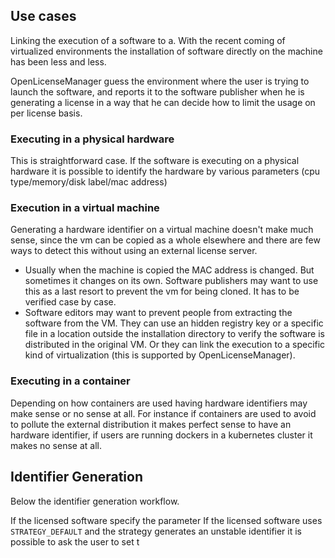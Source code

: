 ## Use cases
Linking the execution of a software to a. With the recent coming of virtualized environments the installation of software directly on the machine has been less and less.

OpenLicenseManager guess the environment where the user is trying to launch the software, and reports it to the software publisher when he is generating a license in a way that he can decide how to limit the usage on per license basis.

### Executing in a physical hardware
This is straightforward case. If the software is executing on a physical hardware it is possible to identify the hardware by various parameters (cpu type/memory/disk label/mac address)

### Execution in a virtual machine
Generating a hardware identifier on a virtual machine doesn't make much sense, since the vm can be copied as a whole elsewhere 
and there are few ways to detect this without using an external license server.

*   Usually when the machine is copied the MAC address is changed. But sometimes it changes on its own. Software publishers may want to use this as a last resort to prevent the vm for being cloned. It has to be verified case by case.
*   Software editors may want to prevent people from extracting the software from the VM. They can use an hidden registry key or a specific file in a location outside the installation directory to verify the software is distributed in the original VM. Or they can link the execution to a specific kind of virtualization (this is supported by OpenLicenseManager).

### Executing in a container
Depending on how containers are used having hardware identifiers may make sense or no sense at all. For instance if containers are used
to avoid to pollute the external distribution it makes perfect sense to have an hardware identifier, if users are running dockers in a kubernetes cluster it makes no sense at all.

## Identifier Generation
Below the identifier generation workflow. 


If the licensed software specify the parameter
If the licensed software uses `STRATEGY_DEFAULT` and the strategy generates an unstable identifier it is possible to ask the user to set t 
